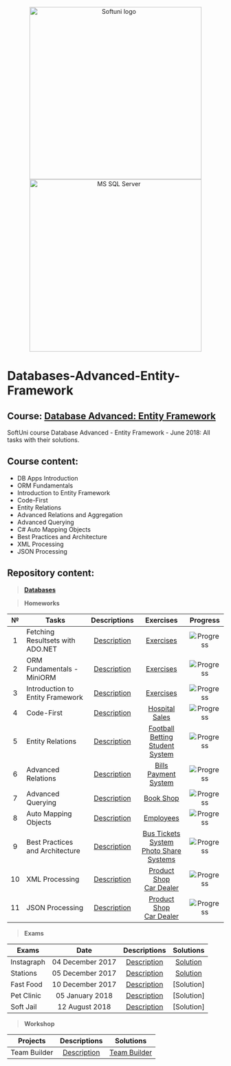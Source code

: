 <p align="center">
	<a href="https://softuni.bg/"><img src="https://www.jobs.bg/assets/logo/2017-09-01/b_6e048c01c340d967f2a6e540e9825d46.png" alt="Softuni logo" width="400" align="center"></a>
	<a href="https://docs.microsoft.com/en-us/ef/"><img src="https://cdn-images-1.medium.com/max/1600/1*19hDux91qpoShfe7tXE5xg.png" alt="MS SQL Server" width="400" align="center"></a>
<p>


# Databases-Advanced-Entity-Framework

## Course: [Database Advanced: Entity Framework](https://softuni.bg/trainings/1972/databases-advanced-entity-framework-june-2018)
SoftUni course Database Advanced - Entity Framework - June 2018: All tasks with their solutions.

## Course content:
- DB Apps Introduction
- ORM Fundamentals
- Introduction to Entity Framework
- Code-First
- Entity Relations
- Advanced Relations and Aggregation
- Advanced Querying 
- C# Auto Mapping Objects
- Best Practices and Architecture
- XML Processing
- JSON Processing

## Repository content:

> **[Databases](https://github.com/dobroslav-atanasov/Databases-Advanced-Entity-Framework/tree/master/Databases)**

> **Homeworks**

№	|Tasks										|Descriptions																										|Exercises																																		|Progress																														
:--:|-------------------------------------------|:-----------------------------------------------------------------------------------------------------------------:|:---------------------------------------------------------------------------------------------------------------------------------------------:|:---------------:
1	|Fetching Resultsets with ADO.NET			|[Description](https://github.com/dobroslav-atanasov/Databases-Advanced-Entity-Framework/tree/master/Resources)		|[Exercises](https://github.com/dobroslav-atanasov/Databases-Advanced-Entity-Framework/tree/master/01.FetchingResultsetsWithADO.NET)			|![Progress](http://progressed.io/bar/100?title=completed)
2	|ORM Fundamentals - MiniORM					|[Description](https://github.com/dobroslav-atanasov/Databases-Advanced-Entity-Framework/tree/master/Resources)		|[Exercises](https://github.com/dobroslav-atanasov/Databases-Advanced-Entity-Framework/tree/master/02.ORMFundamentals)							|![Progress](http://progressed.io/bar/100?title=completed)
3	|Introduction to Entity Framework			|[Description](https://github.com/dobroslav-atanasov/Databases-Advanced-Entity-Framework/tree/master/Resources)		|[Exercises](https://github.com/dobroslav-atanasov/Databases-Advanced-Entity-Framework/tree/master/03.IntroductionToEntityFramework)			|![Progress](http://progressed.io/bar/100?title=completed)
4	|Code-First									|[Description](https://github.com/dobroslav-atanasov/Databases-Advanced-Entity-Framework/tree/master/Resources)		|[Hospital](https://github.com/dobroslav-atanasov/Databases-Advanced-Entity-Framework/tree/master/04.CodeFirst/Hospital)<br>[Sales](https://github.com/dobroslav-atanasov/Databases-Advanced-Entity-Framework/tree/master/04.CodeFirst/Sales)	|![Progress](http://progressed.io/bar/100?title=completed)
5	|Entity Relations							|[Description](https://github.com/dobroslav-atanasov/Databases-Advanced-Entity-Framework/tree/master/Resources)		|[Football Betting](https://github.com/dobroslav-atanasov/Databases-Advanced-Entity-Framework/tree/master/05.EntityRelations/FootballBetting)<br>[Student System](https://github.com/dobroslav-atanasov/Databases-Advanced-Entity-Framework/tree/master/05.EntityRelations/StudentSystem)		|![Progress](http://progressed.io/bar/100?title=completed)
6	|Advanced Relations							|[Description](https://github.com/dobroslav-atanasov/Databases-Advanced-Entity-Framework/tree/master/Resources)		|[Bills Payment System](https://github.com/dobroslav-atanasov/Databases-Advanced-Entity-Framework/tree/master/06.AdvancedRelations)				|![Progress](http://progressed.io/bar/100?title=completed)
7	|Advanced Querying							|[Description](https://github.com/dobroslav-atanasov/Databases-Advanced-Entity-Framework/tree/master/Resources)		|[Book Shop](https://github.com/dobroslav-atanasov/Databases-Advanced-Entity-Framework/tree/master/07.AdvancedQuerying)							|![Progress](http://progressed.io/bar/100?title=completed)
8	|Auto Mapping Objects						|[Description](https://github.com/dobroslav-atanasov/Databases-Advanced-Entity-Framework/tree/master/Resources)		|[Employees](https://github.com/dobroslav-atanasov/Databases-Advanced-Entity-Framework/tree/master/08.AutoMappingObjects)						|![Progress](http://progressed.io/bar/100?title=completed)
9	|Best Practices and Architecture			|[Description](https://github.com/dobroslav-atanasov/Databases-Advanced-Entity-Framework/tree/master/Resources)		|[Bus Tickets System](https://github.com/dobroslav-atanasov/Databases-Advanced-Entity-Framework/tree/master/09.BestPracticesAndArchitecture/BusTicketsSystem)<br>[Photo Share Systems](https://github.com/dobroslav-atanasov/Databases-Advanced-Entity-Framework/tree/master/09.BestPracticesAndArchitecture/PhotoShare)	|![Progress](http://progressed.io/bar/100?title=completed)
10	|XML Processing								|[Description](https://github.com/dobroslav-atanasov/Databases-Advanced-Entity-Framework/tree/master/Resources)		|[Product Shop](https://github.com/dobroslav-atanasov/Databases-Advanced-Entity-Framework/tree/master/10.XMLProcessing/ProductShop)<br>[Car Dealer](https://github.com/dobroslav-atanasov/Databases-Advanced-Entity-Framework/tree/master/10.XMLProcessing/CarDealer)	|![Progress](http://progressed.io/bar/100?title=completed)
11	|JSON Processing							|[Description](https://github.com/dobroslav-atanasov/Databases-Advanced-Entity-Framework/tree/master/Resources)		|[Product Shop](https://github.com/dobroslav-atanasov/Databases-Advanced-Entity-Framework/tree/master/11.JSONProcessing/ProductShop)<br>[Car Dealer](https://github.com/dobroslav-atanasov/Databases-Advanced-Entity-Framework/tree/master/11.JSONProcessing/CarDealer)			|![Progress](http://progressed.io/bar/100?title=completed)

> **Exams**

Exams				|Date				|Descriptions																																|Solutions
--------------------|:-----------------:|:-----------------------------------------------------------------------------------------------------------------------------------------:|:----------:
Instagraph			|04 December 2017	|[Description](https://github.com/dobroslav-atanasov/Databases-Advanced-Entity-Framework/tree/master/Resources/Exam-04.12.2017-Instagraph)	|[Solution](https://github.com/dobroslav-atanasov/Databases-Advanced-Entity-Framework/tree/master/Exam-04.12.2017-Instagraph)
Stations			|05 December 2017	|[Description](https://github.com/dobroslav-atanasov/Databases-Advanced-Entity-Framework/tree/master/Resources/Exam-05.12.2017-Stations)	|[Solution](https://github.com/dobroslav-atanasov/Databases-Advanced-Entity-Framework/tree/master/Exam-05.12.2017-Stations)
Fast Food			|10 December 2017	|[Description](https://github.com/dobroslav-atanasov/Databases-Advanced-Entity-Framework/tree/master/Resources/Exam-10.12.2017-FastFood)	|[Solution]
Pet Clinic			|05 January 2018	|[Description](https://github.com/dobroslav-atanasov/Databases-Advanced-Entity-Framework/tree/master/Resources/Exam-05.01.2018-PetClinic)	|[Solution]
Soft Jail			|12 August 2018		|[Description](https://github.com/dobroslav-atanasov/Databases-Advanced-Entity-Framework/tree/master/Resources/Exam-12.08.2018-SoftJail)	|[Solution]

> **Workshop**

Projects			|Descriptions																															|Solutions
--------------------|:-------------------------------------------------------------------------------------------------------------------------------------:|:----------:
Team Builder		|[Description](https://github.com/dobroslav-atanasov/Databases-Advanced-Entity-Framework/tree/master/Resources/Workshop-TeamBuilder)	|[Team Builder](https://github.com/dobroslav-atanasov/Databases-Advanced-Entity-Framework/tree/master/Workshop-TeamBuilder)
